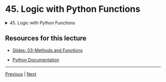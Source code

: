 # 45. Logic with Python Functions

<details>
  <summary> 45. Logic with Python Functions </summary>

-   [Notebook: 02-Functions.ipynb](https://github.com/BloomTech-DS/Complete-Python-3-Bootcamp/blob/master/03-Methods%20and%20Functions/02-Functions.ipynb)

-   [Codebase: 02-functions.py](../../../codebase/python-camp/03-Methods-and-Functions/02-functions.py)

</details> 


## Resources for this lecture


-   [Slides: 03-Methods and Functions](https://docs.google.com/presentation/d/1g6E-AZjCvv5Lb0Nf1ta6MK2_FaaW9lvPzmRYBbGUz5Q/edit#slide=id.g2586a91ea0_0_95)

-   [Python Documentation](https://docs.python.org/3/)


---

[Previous](./44_Basics-of-Python-Functions.md) | [Next](./46_Tuple-Unpacking-with-Python-Functions.md)
